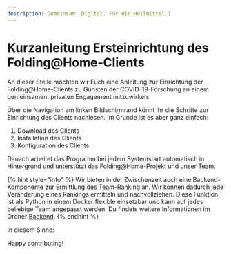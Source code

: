 ```yaml
---
description: Gemeinsam. Digital. Für ein Heilmittel.1
---
```


# Kurzanleitung Ersteinrichtung des Folding@Home-Clients

An dieser Stelle möchten wir Euch eine Anleitung zur Einrichtung der Folding@Home-Clients zu Gunsten der COVID-19-Forschung an einem gemeinsamen, privaten Engagement mitzuwirken.

Über die Navigation am linken Bildschirmrand könnt ihr die Schritte zur Einrichtung des Clients nachlesen. Im Grunde ist es aber ganz einfach:

1. Download des Clients
2. Installation des Clients
3. Konfiguration des Clients

Danach arbeitet das Programm bei jedem Systemstart automatisch in Hintergrund und unterstützt das Folding@Home-Projekt und unser Team.

{% hint style="info" %}
Wir bieten in der Zwischenzeit auch eine Backend-Komponente zur Ermittlung des Team-Ranking an. Wir können dadurch jede Veränderung eines Rankings ermitteln und nachvollziehen. Diese Funktion ist als Python in einem Docker flexible einsetzbar und kann auf jedes beliebige Team angepasst werden. Du findets weitere Informationen im Ordner [Backend](https://github.com/generaliinformatik/fah-red-lions/tree/master/backend).
{% endhint %}

In diesem Sinne:

Happy contributing!

